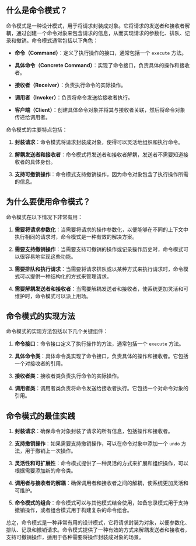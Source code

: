 ## 什么是命令模式？

命令模式是一种设计模式，用于将请求封装成对象。它将请求的发送者和接收者解耦，通过创建一个命令对象来包含请求的信息，从而实现请求的参数化、排队、记录和撤销。命令模式通常包括以下角色：

- **命令（Command）**：定义了执行操作的接口，通常包括一个 `execute` 方法。

- **具体命令（Concrete Command）**：实现了命令接口，负责具体的操作和接收者。

- **接收者（Receiver）**：负责执行命令的实际操作。

- **调用者（Invoker）**：负责将命令发送给接收者执行。

- **客户端（Client）**：创建具体命令对象并将其与接收者关联，然后将命令对象传递给调用者。

命令模式的主要特点包括：

1. **封装请求**：命令模式将请求封装成对象，使得可以灵活地组织和执行命令。

2. **解耦发送者和接收者**：命令模式将发送者和接收者解耦，发送者不需要知道接收者的具体身份。

3. **支持可撤销操作**：命令模式支持撤销操作，因为命令对象包含了执行操作所需的信息。

## 为什么要使用命令模式？

命令模式在以下情况下非常有用：

1. **需要将请求参数化**：当需要将请求的操作参数化，以便能够在不同的上下文中执行相同的请求时，命令模式是一种有效的解决方案。

2. **需要支持撤销操作**：当需要支持可撤销的操作或记录操作历史时，命令模式可以很容易地实现这些功能。

3. **需要排队和执行请求**：当需要将请求排队或以某种方式来执行请求时，命令模式可以提供一种结构化的方式来管理请求。

4. **需要解耦发送者和接收者**：当需要解耦发送者和接收者，使系统更加灵活和可维护时，命令模式可以派上用场。

## 命令模式的实现方法

命令模式的实现方法包括以下几个关键组件：

1. **命令接口**：命令接口定义了执行操作的方法，通常包括一个 `execute` 方法。

2. **具体命令类**：具体命令类实现了命令接口，负责具体的操作和接收者。它包括一个对接收者的引用。

3. **接收者类**：接收者类负责执行命令的实际操作。

4. **调用者类**：调用者类负责将命令发送给接收者执行。它包括一个对命令对象的引用。

## 命令模式的最佳实践

1. **封装请求**：确保命令对象封装了请求的所有信息，包括操作和接收者。

2. **支持撤销操作**：如果需要支持撤销操作，可以在命令对象中添加一个 `undo` 方法，用于撤销上一次操作。

3. **灵活性和可扩展性**：命令模式提供了一种灵活的方式来扩展和组织操作，可以根据需要添加新的命令类。

4. **调用者与接收者的解耦**：确保调用者和接收者之间的解耦，使系统更加灵活和可维护。

5. **命令模式的组合**：命令模式可以与其他模式结合使用，如备忘录模式用于支持撤销操作，或者组合模式用于构建复杂的命令组合。

总之，命令模式是一种非常有用的设计模式，它将请求封装为对象，以便参数化、排队、记录和撤销请求。命令模式提供了一种有效的方式来解耦发送者和接收者，支持可撤销操作，适用于各种需要将操作封装成对象的场景。